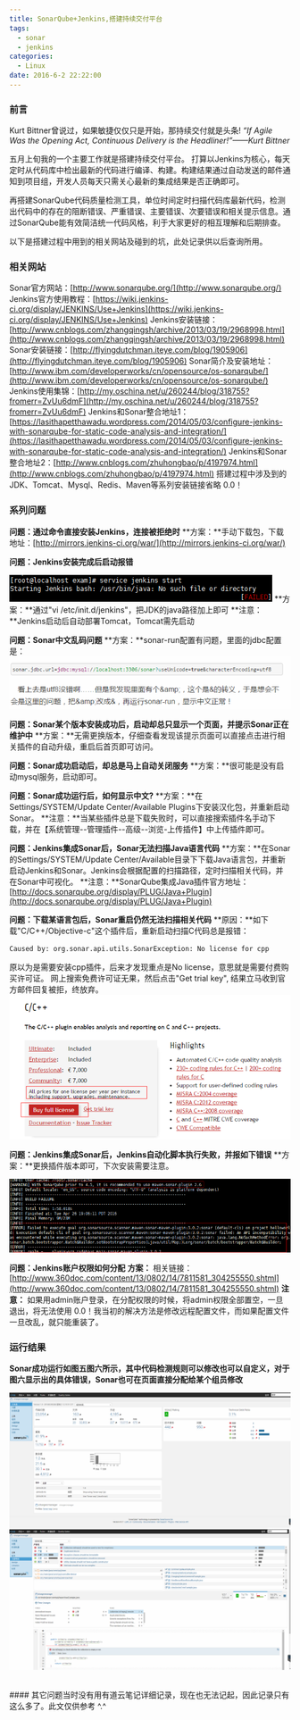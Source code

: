 ```yaml
---
title: SonarQube+Jenkins,搭建持续交付平台
tags:
  - sonar
  - jenkins
categories:
  - Linux
date: 2016-6-2 22:22:00
---
```


### 前言
Kurt Bittner曾说过，如果敏捷仅仅只是开始，那持续交付就是头条! 
*“If Agile Was the Opening Act, Continuous Delivery is the Headliner!”——Kurt Bittner*

五月上旬我的一个主要工作就是搭建持续交付平台。
打算以Jenkins为核心，每天定时从代码库中检出最新的代码进行编译、构建。构建结果通过自动发送的邮件通知到项目组，开发人员每天只需关心最新的集成结果是否正确即可。

再搭建SonarQube代码质量检测工具，单位时间定时扫描代码库最新代码，检测出代码中的存在的阻断错误、严重错误、主要错误、次要错误和相关提示信息。通过SonarQube能有效简洁统一代码风格，利于大家更好的相互理解和后期排查。

以下是搭建过程中用到的相关网站及碰到的坑，此处记录供以后查询所用。

### 相关网站
Sonar官方网站：[http://www.sonarqube.org/](http://www.sonarqube.org/)
Jenkins官方使用教程：[https://wiki.jenkins-ci.org/display/JENKINS/Use+Jenkins](https://wiki.jenkins-ci.org/display/JENKINS/Use+Jenkins)
Jenkins安装链接：[http://www.cnblogs.com/zhangqingsh/archive/2013/03/19/2968998.html](http://www.cnblogs.com/zhangqingsh/archive/2013/03/19/2968998.html)
Sonar安装链接：[http://flyingdutchman.iteye.com/blog/1905906](http://flyingdutchman.iteye.com/blog/1905906)
Sonar简介及安装地址：[http://www.ibm.com/developerworks/cn/opensource/os-sonarqube/](http://www.ibm.com/developerworks/cn/opensource/os-sonarqube/)
Jenkins使用集锦：[http://my.oschina.net/u/260244/blog/318755?fromerr=ZvUu6dmF](http://my.oschina.net/u/260244/blog/318755?fromerr=ZvUu6dmF)
Jenkins和Sonar整合地址1：[https://lasithapetthawadu.wordpress.com/2014/05/03/configure-jenkins-with-sonarqube-for-static-code-analysis-and-integration/](https://lasithapetthawadu.wordpress.com/2014/05/03/configure-jenkins-with-sonarqube-for-static-code-analysis-and-integration/)
Jenkins和Sonar整合地址2：[http://www.cnblogs.com/zhuhongbao/p/4197974.html](http://www.cnblogs.com/zhuhongbao/p/4197974.html)
搭建过程中涉及到的 JDK、Tomcat、Mysql、Redis、Maven等系列安装链接省略  0.0！



### 系列问题
**问题：通过命令直接安装Jenkins，连接被拒绝时**
**方案：**手动下载包，下载地址：[http://mirrors.jenkins-ci.org/war/](http://mirrors.jenkins-ci.org/war/)

**问题：Jenkins安装完成后启动报错**

![图片1](SonarQube+Jenkins,搭建持续交付平台/1.png)
**方案：**通过"vi /etc/init.d/jenkins"，把JDK的java路径加上即可
**注意：**Jenkins启动后自动部署Tomcat，Tomcat需先启动
<!--more-->

**问题：Sonar中文乱码问题**
**方案：**sonar-run配置有问题，里面的jdbc配置是：
![图片2](SonarQube+Jenkins,搭建持续交付平台/2.png)


**问题：Sonar某个版本安装成功后，启动却总只显示一个页面，并提示Sonar正在维护中**
**方案：**无需更换版本，仔细查看发现该提示页面可以直接点击进行相关插件的自动升级，重启后首页即可访问。

**问题：Sonar成功启动后，却总是马上自动关闭服务**
**方案：**很可能是没有启动mysql服务，启动即可。

**问题：Sonar成功运行后，如何显示中文?**
**方案：**在Settings/SYSTEM/Update Center/Available Plugins下安装汉化包，并重新启动Sonar。
**注意：**当某些插件总是下载失败时，可以直接搜索插件名手动下载，并在【系统管理--管理插件--高级--浏览-上传插件】中上传插件即可。

**问题：Jenkins集成Sonar后，Sonar无法扫描Java语言代码**
**方案：**在Sonar的Settings/SYSTEM/Update Center/Available目录下下载Java语言包，并重新启动Jenkins和Sonar。Jenkins会根据配置的扫描路径，定时扫描相关代码，并在Sonar中可视化。
**注意：**SonarQube集成Java插件官方地址：[http://docs.sonarqube.org/display/PLUG/Java+Plugin](http://docs.sonarqube.org/display/PLUG/Java+Plugin)

**问题：下载某语言包后，Sonar重启仍然无法扫描相关代码**
**原因：**如下载"C/C++/Objective-c"这个插件后，重新启动扫描C代码总是报错：
```bash
Caused by: org.sonar.api.utils.SonarException: No license for cpp
```
原以为是需要安装cpp插件，后来才发现重点是No license，意思就是需要付费购买许可证。
网上搜索免费许可证无果，然后点击"Get trial key", 结果立马收到官方邮件回复被拒，终放弃。
![图片3](SonarQube+Jenkins,搭建持续交付平台/3.png)

**问题：Jenkins集成Sonar后，Jenkins自动化脚本执行失败，并报如下错误**
**方案：**更换插件版本即可，下次安装需要注意。

![图片4](SonarQube+Jenkins,搭建持续交付平台/4.png)

**问题：Jenkins账户权限如何分配**
**方案：** 相关链接：[http://www.360doc.com/content/13/0802/14/7811581_304255550.shtml](http://www.360doc.com/content/13/0802/14/7811581_304255550.shtml)
**注意：** 如果用admin账户登录，在分配权限的时候，将admin权限全部置空，一旦退出，将无法使用 0.0！我当初的解决方法是修改远程配置文件，而如果配置文件一旦改乱，就只能重装了。

### 运行结果
**Sonar成功运行如图五图六所示，其中代码检测规则可以修改也可以自定义，对于图六显示出的具体错误，Sonar也可在页面直接分配给某个组员修改**

![图片5](SonarQube+Jenkins,搭建持续交付平台/5.png)
![图片6](SonarQube+Jenkins,搭建持续交付平台/6.png)

<br/>
#### 其它问题当时没有用有道云笔记详细记录，现在也无法记起，因此记录只有这么多了。此文仅供参考 ^.^
<br/>